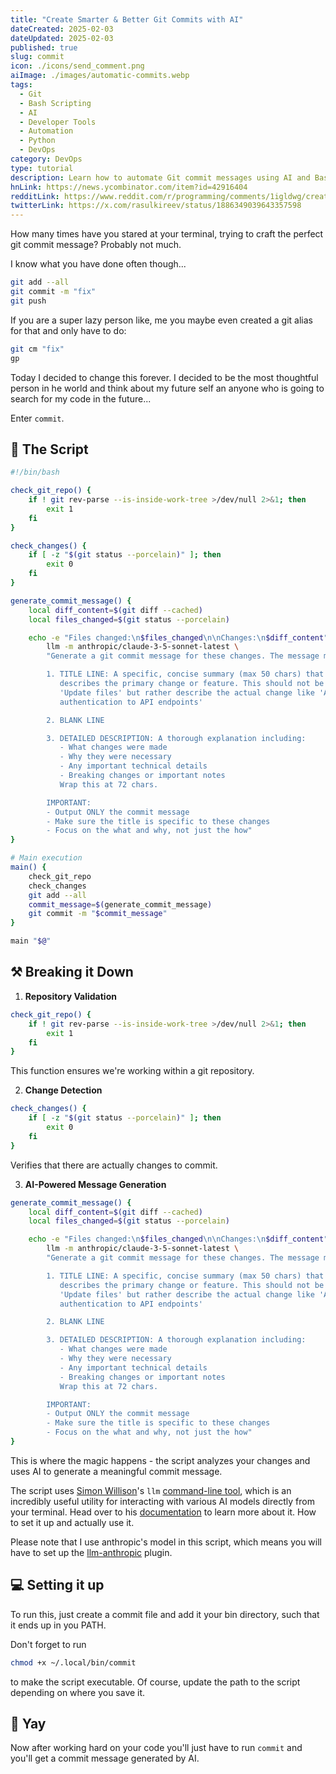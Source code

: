 ```yaml
---
title: "Create Smarter & Better Git Commits with AI"
dateCreated: 2025-02-03
dateUpdated: 2025-02-03
published: true
slug: commit
icon: ./icons/send_comment.png
aiImage: ./images/automatic-commits.webp
tags:
  - Git
  - Bash Scripting
  - AI
  - Developer Tools
  - Automation
  - Python
  - DevOps
category: DevOps
type: tutorial
description: Learn how to automate Git commit messages using AI and Bash scripting. This tutorial shows you how to create meaningful, consistent commits with minimal effort.
hnLink: https://news.ycombinator.com/item?id=42916404
redditLink: https://www.reddit.com/r/programming/comments/1igldwg/create_smarter_better_and_faster_git_commits_with/
twitterLink: https://x.com/rasulkireev/status/1886349039643357598
---
```


How many times have you stared at your terminal, trying to craft the perfect git commit message? Probably not much.

I know what you have done often though...

```bash
git add --all
git commit -m "fix"
git push
```

If you are a super lazy person like, me you maybe even created a git alias for that and only have to do:
```bash
git cm "fix"
gp
```

Today I decided to change this forever. I decided to be the most thoughtful person in he world and think about my future self an anyone who is going to search for my code in the future...

Enter `commit`.

## 🙏 The Script

```bash
#!/bin/bash

check_git_repo() {
    if ! git rev-parse --is-inside-work-tree >/dev/null 2>&1; then
        exit 1
    fi
}

check_changes() {
    if [ -z "$(git status --porcelain)" ]; then
        exit 0
    fi
}

generate_commit_message() {
    local diff_content=$(git diff --cached)
    local files_changed=$(git status --porcelain)

    echo -e "Files changed:\n$files_changed\n\nChanges:\n$diff_content" | \
        llm -m anthropic/claude-3-5-sonnet-latest \
        "Generate a git commit message for these changes. The message must have:

        1. TITLE LINE: A specific, concise summary (max 50 chars) that clearly
           describes the primary change or feature. This should not be generic like
           'Update files' but rather describe the actual change like 'Add user
           authentication to API endpoints'

        2. BLANK LINE

        3. DETAILED DESCRIPTION: A thorough explanation including:
           - What changes were made
           - Why they were necessary
           - Any important technical details
           - Breaking changes or important notes
           Wrap this at 72 chars.

        IMPORTANT:
        - Output ONLY the commit message
        - Make sure the title is specific to these changes
        - Focus on the what and why, not just the how"
}

# Main execution
main() {
    check_git_repo
    check_changes
    git add --all
    commit_message=$(generate_commit_message)
    git commit -m "$commit_message"
}

main "$@"
```

## ⚒️ Breaking it Down


1. **Repository Validation**
```bash
check_git_repo() {
    if ! git rev-parse --is-inside-work-tree >/dev/null 2>&1; then
        exit 1
    fi
}
```
This function ensures we're working within a git repository.

2. **Change Detection**
```bash
check_changes() {
    if [ -z "$(git status --porcelain)" ]; then
        exit 0
    fi
}
```
Verifies that there are actually changes to commit.

3. **AI-Powered Message Generation**
```bash
generate_commit_message() {
    local diff_content=$(git diff --cached)
    local files_changed=$(git status --porcelain)

    echo -e "Files changed:\n$files_changed\n\nChanges:\n$diff_content" | \
        llm -m anthropic/claude-3-5-sonnet-latest \
        "Generate a git commit message for these changes. The message must have:

        1. TITLE LINE: A specific, concise summary (max 50 chars) that clearly
           describes the primary change or feature. This should not be generic like
           'Update files' but rather describe the actual change like 'Add user
           authentication to API endpoints'

        2. BLANK LINE

        3. DETAILED DESCRIPTION: A thorough explanation including:
           - What changes were made
           - Why they were necessary
           - Any important technical details
           - Breaking changes or important notes
           Wrap this at 72 chars.

        IMPORTANT:
        - Output ONLY the commit message
        - Make sure the title is specific to these changes
        - Focus on the what and why, not just the how"
}
```
This is where the magic happens - the script analyzes your changes and uses AI to generate a meaningful commit message.

The script uses [Simon Willison](https://simonwillison.net/)'s `llm` [command-line tool](https://github.com/simonw/llm), which is an incredibly useful utility for interacting with various AI models directly from your terminal. Head over to his [documentation](https://llm.datasette.io/) to learn more about it. How to set it up and actually use it.

Please note that I use anthropic's model in this script, which means you will have to set up the [llm-anthropic](https://github.com/simonw/llm-anthropic) plugin.

## 💻 Setting it up

To run this, just create a commit file and add it your bin directory, such that it ends up in you PATH.

Don't forget to run
```bash
chmod +x ~/.local/bin/commit
```
to make the script executable. Of course, update the path to the script depending on where you save it.


## 🎉 Yay

Now after working hard on your code you'll just have to run `commit` and you'll get a commit message generated by AI.
